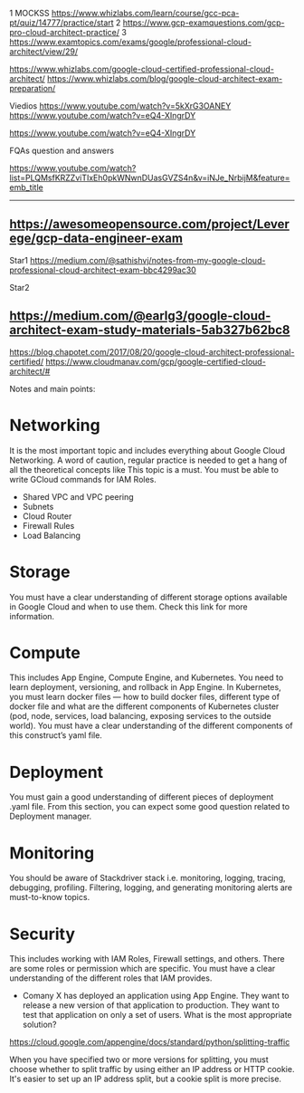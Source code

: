 1  MOCKSS https://www.whizlabs.com/learn/course/gcc-pca-pt/quiz/14777/practice/start
2 https://www.gcp-examquestions.com/gcp-pro-cloud-architect-practice/
3 https://www.examtopics.com/exams/google/professional-cloud-architect/view/29/

https://www.whizlabs.com/google-cloud-certified-professional-cloud-architect/
https://www.whizlabs.com/blog/google-cloud-architect-exam-preparation/

Viedios
https://www.youtube.com/watch?v=5kXrG3OANEY
https://www.youtube.com/watch?v=eQ4-XIngrDY

https://www.youtube.com/watch?v=eQ4-XIngrDY

FQAs question and answers 

https://www.youtube.com/watch?list=PLQMsfKRZZviTIxEh0pkWNwnDUasGVZS4n&v=iNJe_NrbijM&feature=emb_title

------------
https://awesomeopensource.com/project/Leverege/gcp-data-engineer-exam
--------------------------

Star1
https://medium.com/@sathishvj/notes-from-my-google-cloud-professional-cloud-architect-exam-bbc4299ac30

Star2

https://medium.com/@earlg3/google-cloud-architect-exam-study-materials-5ab327b62bc8
--------------------------
https://blog.chapotet.com/2017/08/20/google-cloud-architect-professional-certified/
https://www.cloudmanav.com/gcp/google-certified-cloud-architect/#

Notes and main points:

# Networking
It is the most important topic and includes everything about Google Cloud Networking. A word of caution, regular practice is needed to get a hang of all the theoretical concepts like This topic is a must. You must be able to write GCloud commands for IAM Roles.
- Shared VPC and VPC peering
- Subnets
- Cloud Router
- Firewall Rules
- Load Balancing
# Storage
 You must have a clear understanding of different storage options available in Google Cloud and when to use them. Check this link for more information.

# Compute
This includes App Engine, Compute Engine, and Kubernetes. You need to learn deployment, versioning, and rollback in App Engine. In Kubernetes, you must learn docker files — how to build docker files, different type of docker file and what are the different components of Kubernetes cluster (pod, node, services, load balancing, exposing services to the outside world). You must have a clear understanding of the different components of this construct’s yaml file.

# Deployment  
You must gain a good understanding of different pieces of deployment .yaml file. From this section, you can expect some good question related to Deployment manager.

# Monitoring

You should be aware of Stackdriver stack i.e. monitoring, logging, tracing, debugging, profiling. Filtering, logging, and generating monitoring alerts are must-to-know topics.

# Security
This includes working with IAM Roles, Firewall settings, and others. There are some roles or permission which are specific. You must have a clear understanding of the different roles that IAM provides.




- Comany X has deployed an application using App Engine. They want to release a new version of that application to production. They want to test that application on only a set of users. What is the most appropriate solution?

https://cloud.google.com/appengine/docs/standard/python/splitting-traffic

When you have specified two or more versions for splitting, you must choose whether to split traffic by using either an IP address or HTTP cookie. It's easier to set up an IP address split, but a cookie split is more precise.

